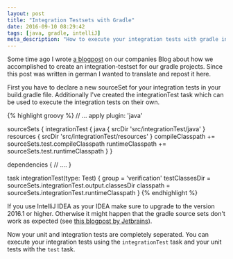 ```yaml
---
layout: post
title: "Integration Testsets with Gradle"
date: 2016-09-10 08:29:42
tags: [java, gradle, intelliJ]
meta_description: "How to execute your integration tests with gradle independently from your unit tests."
---
```

Some time ago I wrote [a blogpost](http://dev.karriere.at/a/gradle-integrationtests) on our companies Blog about how we accomplished to create an integration-testset for our gradle projects. Since this post was written in german I wanted to translate and repost it here.

First you have to declare a new sourceSet for your integration tests in your build.gradle file. Additionally I've created the integrationTest task which can be used to execute the integration tests on their own.

{% highlight groovy %}
// ...
apply plugin: 'java'

sourceSets {
    integrationTest {
        java {
            srcDir 'src/integrationTest/java'
        }
        resources {
            srcDir 'src/integrationTest/resources'
        }
        compileClasspath += sourceSets.test.compileClasspath
        runtimeClasspath += sourceSets.test.runtimeClasspath
    }
}

dependencies {
    // ....
}

task integrationTest(type: Test) {
    group = 'verification'
    testClassesDir = sourceSets.integrationTest.output.classesDir
    classpath = sourceSets.integrationTest.runtimeClasspath
}
{% endhighlight %}

If you use IntelliJ IDEA as your IDEA make sure to upgrade to the version 2016.1 or higher. Otherwise it might happen that the gradle source sets don't work as expected (see [this blogpost by Jetbrains](https://blog.jetbrains.com/idea/2016/03/intellij-idea-2016-1-is-here/)).

Now your unit and integration tests are completely seperated. You can execute your integration tests using the `integrationTest` task and your unit tests with the `test` task.
